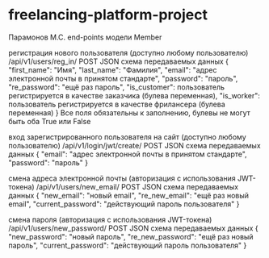 # freelancing-platform-project

Парамонов М.С.
end-points модели Member

регистрация нового пользователя (доступно любому пользователю)
/api/v1/users/reg_in/
POST
JSON схема передаваемых данных
{
    "first_name": "Имя",
    "last_name": "Фамилия",
    "email": "адрес электронной почты в принятом стандарте",
    "password": "пароль",
    "re_password": "ещё раз пароль",
    "is_customer": пользователь регистрируется в качестве заказчика (булева переменная),
    "is_worker": пользователь регистрируется в качестве фрилансера (булева переменная)
}
Все поля обязательны к заполнению, булевы не могут быть оба True или False

вход зарегистрированного пользователя на сайт (доступно любому пользователю)
/api/v1/login/jwt/create/
POST
JSON схема передаваемых данных
{
    "email": "адрес электронной почты в принятом стандарте",
    "password": "пароль"
}


смена адреса электронной почты (авторизация с использования JWT-токена)
/api/v1/users/new_email/
POST
JSON схема передаваемых данных
{
    "new_email": "новый email",
    "re_new_email": "ещё раз новый email",
    "current_password": "действующий пароль пользователя"
}

смена пароля (авторизация с использования JWT-токена)
/api/v1/users/new_password/
POST
JSON схема передаваемых данных
{
    "new_password": "новый пароль",
    "re_new_password": "ещё раз новый пароль",
    "current_password": "действующий пароль пользователя"
}

